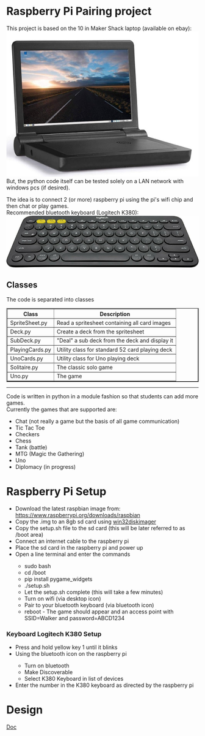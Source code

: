 <h1>Raspberry Pi Pairing project</h1>
This project is based on the 10 in Maker Shack laptop (available on ebay): <img src="images/makerShack.jpg"><br>
But, the python code itself can be tested solely on a LAN network with windows pcs (if desired).<p>
The idea is to connect 2 (or more) raspberry pi using the pi's wifi chip and then chat or play games.
<br>Recommended bluetooth keyboard (Logitech K380):<br>
<img src="images/k380.jpg">
<h2>Classes</h2>
The code is separated into classes<br>
<Table border="2px solid">
<tr><th>Class</th><th>Description</th></tr>
<tr><td>SpriteSheet.py</td><td>Read a spritesheet containing all card images</td></tr>
<tr><td>Deck.py</td><td>Create a deck from the spritesheet</td></tr>
<tr><td>SubDeck.py</td><td>"Deal" a sub deck from the deck and display it</td></tr>
<tr><td>PlayingCards.py</td><td>Utility class for standard 52 card playing deck</td></tr>
<tr><td>UnoCards.py</td><td>Utility class for Uno playing deck</td><tr>
<tr><td>Solitaire.py</td><td>The classic solo game</td></tr>
<tr><td>Uno.py</td><td>The game</td></tr>
</table>
<hr>
<p>

Code is written in python in a module fashion so that students can add more games.<br>
Currently the games that are supported are:
<ul>
  <li>Chat (not really a game but the basis of all game communication)</li>
  <li>Tic Tac Toe</li>
  <li>Checkers</li>
  <li>Chess</li>
  <li>Tank (battle)</li>
  <li>MTG (Magic the Gathering)</li>
  <li>Uno</li>
  <li>Diplomacy (in progress)</li>
</ul>
<h1>Raspberry Pi Setup</h1>
<ul>
  <li>Download the latest raspbian image from: <a href="https://www.raspberrypi.org/downloads/raspbian">https://www.raspberrypi.org/downloads/raspbian</a></li>
  <li>Copy the .img to an 8gb sd card using <a href="https://www.sourceforge.net/projects/win32diskimager">win32diskimager</a></li>
  <li>Copy the setup.sh file to the sd card (this will be later referred to as /boot area)</li>
  <li>Connect an internet cable to the raspberry pi</li>
  <li>Place the sd card in the raspberry pi and power up</li>
  <li>Open a line terminal and enter the commands</li>
  <ul>
     <li>sudo bash</li>
     <li>cd /boot</li>
     <li>pip install pygame_widgets</li>
     <li>./setup.sh</li>
     <li>Let the setup.sh complete (this will take a few minutes)</li>
     <li>Turn on wifi (via desktop icon)</li>
     <li>Pair to your bluetooth keyboard (via bluetooth icon)</li>
     <li>reboot - The game should appear and an access point with SSID=Walker and password=ABCD1234</li>
  </ul>
</ul>

<h3>Keyboard Logitech K380 Setup</h3>
<ul>
   <li>Press and hold yellow key 1 until it blinks</li>
   <li>Using the bluetooth icon on the raspberry pi</li>
     <ul>
       <li>Turn on bluetooth</li>
       <li>Make Discoverable</li>
       <li>Select K380 Keyboard in list of devices</li>
     </ul>
     <li>Enter the number in the K380 keyboard as directed by the raspberry pi</li>
</ul>
<H1>Design</H1>
   <a href="http://paulware.github.io/piPair">Doc</a>